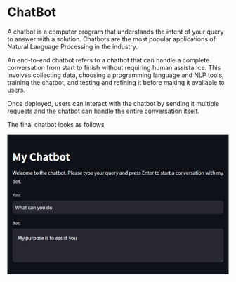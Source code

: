 # ChatBot
A chatbot is a computer program that understands the intent of your query to answer with a solution. Chatbots are the most popular applications of Natural Language Processing in the industry. 

An end-to-end chatbot refers to a chatbot that can handle a complete conversation from start to finish without requiring human assistance. This involves collecting data, choosing a programming language and NLP tools, training the chatbot, and testing and refining it before making it available to users. 

Once deployed, users can interact with the chatbot by sending it multiple requests and the chatbot can handle the entire conversation itself. 

The final chatbot looks as follows

![chatbot website](images/image.png)
